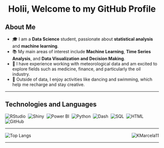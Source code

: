 <h1 align="center"><b>Holii, Welcome to my GitHub Profile </b></h1>

<h2>About Me</h2>

<ul>
  <li>🎓 I am a <strong>Data Science</strong> student, passionate about <b>statistical analysis</b> and <b>machine learning</b>.</li>
  <li>📚 My main areas of interest include <strong>Machine Learning</strong>, <strong>Time Series Analysis</strong>, and <strong>Data Visualization and Decision Making</strong>.</li>
  <li>🌱 I have experience working with meteorological data and am excited to explore fields such as medicine, finance, and particularly the oil industry.</li>
  <li>💼 Outside of data, I enjoy activities like dancing and swimming, which help me recharge and stay creative.</li>
</ul>

---

## Technologies and Languages

![RStudio](https://img.shields.io/badge/RStudio%20-%23276DC3.svg?style=for-the-badge&logo=rstudio&logoColor=white)&nbsp;  ![Shiny](https://img.shields.io/badge/Shiny%20-%23276DC3.svg?style=for-the-badge&logo=rstudio&logoColor=white)&nbsp;  ![Power BI](https://img.shields.io/badge/Power%20BI%20-%23F2C811.svg?style=for-the-badge&logo=powerbi&logoColor=black)&nbsp;  ![Python](https://img.shields.io/badge/Python%20-%2314354C.svg?style=for-the-badge&logo=python&logoColor=white)&nbsp;  ![Dash](https://img.shields.io/badge/Dash%20-%2300BFFF.svg?style=for-the-badge&logo=plotly&logoColor=white)&nbsp;  ![SQL](https://img.shields.io/badge/SQL%20-%230072C6.svg?style=for-the-badge&logo=amazon-dynamodb&logoColor=white)&nbsp; ![HTML](https://img.shields.io/badge/HTML5%20-%23E34F26.svg?style=for-the-badge&logo=html5&logoColor=white)&nbsp;![GitHub](https://img.shields.io/badge/-GitHub-05122A?style=for-the-badge&logo=github&logoColor=white)&nbsp;

---
<div>
  <img align="right" src="https://github-readme-stats.vercel.app/api?username=kmarcela11&show_icons=true&include_all_commits=true&count_private=true&hide_border=true&theme=midnight-purple" alt="KMarcela11" />
</div>

![Top Langs](https://github-readme-stats.vercel.app/api/top-langs/?username=kmarcela11&layout=donut&theme=midnight-purple)



---


